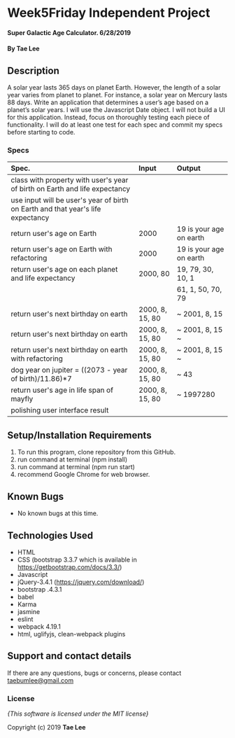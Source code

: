 # Week5Friday Independent Project

#### Super Galactic Age Calculator. 6/28/2019

#### By **Tae Lee**

## Description
A solar year lasts 365 days on planet Earth. However, the length of a solar year varies from planet to planet. For instance, a solar year on Mercury lasts 88 days. Write an application that determines a user’s age based on a planet’s solar years. I will use the Javascript Date object. I will not build a UI for this application. Instead, focus on thoroughly testing each piece of functionality. I will do at least one test for each spec and commit my specs before starting to code.

### Specs
| Spec.                                                   | Input                       | Output                             |
| :------------------------------------------------------ | :-------------------------- | :--------------------------------- |
| class with property with user's year of birth on Earth and life expectancy |          |                                    |
| use input will be user's year of birth on Earth and that year's life expectancy |     |                                    |
| return user's age on Earth                              | 2000                        | 19 is your age on earth            |
| return user's age on Earth with refactoring             | 2000                        | 19 is your age on earth            |
| return user's age on each planet and life expectancy    | 2000, 80                    | 19, 79, 30, 10, 1                  |
|                                                         |                             | 61, 1,  50, 70, 79                 |
| return user's next birthday on earth                    | 2000, 8, 15, 80             | ~ 2001, 8, 15                      |
| return user's next birthday on earth                    | 2000, 8, 15, 80             | ~ 2001, 8, 15 ~                    |
| return user's next birthday on earth  with refactoring  | 2000, 8, 15, 80             | ~ 2001, 8, 15 ~                    |
| dog year on jupiter = ((2073 - year of birth)/11.86)*7  | 2000, 8, 15, 80             | ~ 43                               |
| return user's age in life span of mayfly                | 2000, 8, 15, 80             | ~ 1997280                          |
| polishing user interface result                         |                             |                                    |
 



## Setup/Installation Requirements

1. To run this program, clone repository from this GitHub.
2. run command at terminal (npm install)
3. run command at terminal (npm run start)
4. recommend Google Chrome for web browser.

## Known Bugs
* No known bugs at this time.

## Technologies Used
  * HTML
  * CSS (bootstrap 3.3.7 which is available in https://getbootstrap.com/docs/3.3/)
  * Javascript
  * jQuery-3.4.1 (https://jquery.com/download/)
  * bootstrap .4.3.1
  * babel
  * Karma
  * jasmine
  * eslint
  * webpack 4.19.1
  * html, uglifyjs, clean-webpack plugins

## Support and contact details

If there are any questions, bugs or concerns, please contact taebumlee@gmail.com

### License

*{This software is licensed under the MIT license}*

Copyright (c) 2019 **Tae Lee**
